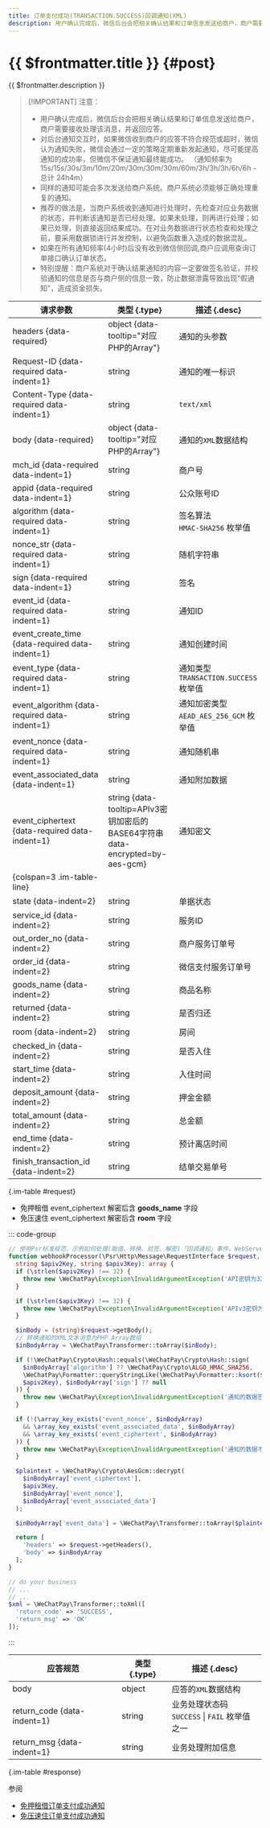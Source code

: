 ```yaml
---
title: 订单支付成功(TRANSACTION.SUCCESS)回调通知(XML)
description: 用户确认完成后，微信后台会把相关确认结果和订单信息发送给商户，商户需要接收处理该消息，并返回应答。
---
```


# {{ $frontmatter.title }} {#post}

{{ $frontmatter.description }}

> [!IMPORTANT] 注意：
> - 用户确认完成后，微信后台会把相关确认结果和订单信息发送给商户，商户需要接收处理该消息，并返回应答。
> - 对后台通知交互时，如果微信收到商户的应答不符合规范或超时，微信认为通知失败，微信会通过一定的策略定期重新发起通知，尽可能提高通知的成功率，但微信不保证通知最终能成功。 （通知频率为15s/15s/30s/3m/10m/20m/30m/30m/30m/60m/3h/3h/3h/6h/6h - 总计 24h4m）
> - 同样的通知可能会多次发送给商户系统。商户系统必须能够正确处理重复的通知。
> - 推荐的做法是，当商户系统收到通知进行处理时，先检查对应业务数据的状态，并判断该通知是否已经处理。如果未处理，则再进行处理；如果已处理，则直接返回结果成功。在对业务数据进行状态检查和处理之前，要采用数据锁进行并发控制，以避免函数重入造成的数据混乱。
> - 如果在所有通知频率(4小时)后没有收到微信侧回调,商户应调用查询订单接口确认订单状态。
> - 特别提醒：商户系统对于确认结果通知的内容一定要做签名验证，并校验通知的信息是否与商户侧的信息一致，防止数据泄露导致出现“假通知”，造成资金损失。

| 请求参数 | 类型 {.type} | 描述 {.desc}
| -- | -- | --
| headers {data-required} | object {data-tooltip="对应PHP的Array"} | 通知的头参数
| Request-ID {data-required data-indent=1} | string | 通知的唯一标识
| Content-Type {data-required data-indent=1} | string | `text/xml`
| body {data-required} | object {data-tooltip="对应PHP的Array"} | 通知的`XML`数据结构
| mch_id {data-required data-indent=1} | string | 商户号
| appid {data-required data-indent=1} | string | 公众账号ID
| algorithm {data-required data-indent=1} | string | 签名算法<br/> `HMAC-SHA256` 枚举值
| nonce_str {data-required data-indent=1} | string | 随机字符串
| sign {data-required data-indent=1} | string | 签名
| event_id {data-required data-indent=1} | string | 通知ID
| event_create_time {data-required data-indent=1} | string | 通知创建时间
| event_type {data-required data-indent=1} | string | 通知类型<br/>`TRANSACTION.SUCCESS` 枚举值
| event_algorithm {data-required data-indent=1} | string | 通知加密类型<br/>`AEAD_AES_256_GCM` 枚举值
| event_nonce {data-required data-indent=1} | string | 通知随机串
| event_associated_data {data-indent=1} | string | 通知附加数据
| event_ciphertext {data-required data-indent=1} | string {data-tooltip=APIv3密钥加密后的BASE64字符串 data-encrypted=by-aes-gcm} | 通知密文
| {colspan=3 .im-table-line}
| state {data-indent=2} | string | 单据状态
| service_id {data-indent=2} | string | 服务ID
| out_order_no {data-indent=2} | string | 商户服务订单号
| order_id {data-indent=2} | string | 微信支付服务订单号
| goods_name {data-indent=2} | string | 商品名称
| returned {data-indent=2} | string | 是否归还
| room {data-indent=2} | string | 房间
| checked_in {data-indent=2} | string | 是否入住
| start_time {data-indent=2} | string | 入住时间
| deposit_amount {data-indent=2} | string | 押金金额
| total_amount {data-indent=2} | string | 总金额
| end_time {data-indent=2} | string | 预计离店时间
| finish_transaction_id {data-indent=2} | string | 结单交易单号

{.im-table #request}

- 免押租借 event_ciphertext 解密后含 **goods_name** 字段
- 免压速住 event_ciphertext 解密后含 **room** 字段

::: code-group

```php [处理程序]
// 使用Psr标准规范，示例如何处理(取值、转换、验签、解密)「回调通知」事件，WebServer不同，用法略有差异，供参考实现。
function webhookProcessor(\Psr\Http\Message\RequestInterface $request,
  string $apiv2Key, string $apiv3Key): array {
  if (\strlen($apiv2Key) !== 32) {
    throw new \WeChatPay\Exception\InvalidArgumentException('API密钥为32字节，长度不对');
  }

  if (\strlen($apiv3Key) !== 32) {
    throw new \WeChatPay\Exception\InvalidArgumentException('APIv3密钥为32字节，长度不对');
  }

  $inBody = (string)$request->getBody();
  // 转换通知的XML文本消息为PHP Array数组
  $inBodyArray = \WeChatPay\Transformer::toArray($inBody);

  if (!\WeChatPay\Crypto\Hash::equals(\WeChatPay\Crypto\Hash::sign(
    $inBodyArray['algorithm'] ?? \WeChatPay\Crypto\ALGO_HMAC_SHA256,
    \WeChatPay\Formatter::queryStringLike(\WeChatPay\Formatter::ksort($inBodyArray)),
    $apiv2Key), $inBodyArray['sign'] ?? null
  )) {
    throw new \WeChatPay\Exception\InvalidArgumentException('通知的数据签名校验未通过');
  }

  if (!(\array_key_exists('event_nonce', $inBodyArray)
    && \array_key_exists('event_associated_data', $inBodyArray)
    && \array_key_exists('event_ciphertext', $inBodyArray)
  )) {
    throw new \WeChatPay\Exception\InvalidArgumentException('通知的数据不完整');
  }

  $plaintext = \WeChatPay\Crypto\AesGcm::decrypt(
    $inBodyArray['event_ciphertext'],
    $apiv3Key,
    $inBodyArray['event_nonce'],
    $inBodyArray['event_associated_data']
  );

  $inBodyArray['event_data'] = \WeChatPay\Transformer::toArray($plaintext);

  return [
    'headers' => $request->getHeaders(),
    'body' => $inBodyArray
  ];
}

// do your business
// ...
// ...
$xml = \WeChatPay\Transformer::toXml([
  'return_code' => 'SUCCESS',
  'return_msg' => 'OK'
]);
```

:::

| 应答规范 | 类型 {.type} | 描述 {.desc}
| --- | --- | ---
| body | object | 应答的`XML`数据结构
| return_code {data-indent=1} | string | 业务处理状态码<br/>`SUCCESS` \| `FAIL` 枚举值之一
| return_msg {data-indent=1} | string | 业务处理附加信息

{.im-table #response}

参阅
- [免押租借订单支付成功通知](https://pay.weixin.qq.com/wiki/doc/apiv3/payscore.php?chapter=18_8&index=8)
- [免压速住订单支付成功通知](https://pay.weixin.qq.com/wiki/doc/apiv3/payscore.php?chapter=19_8&index=7)
